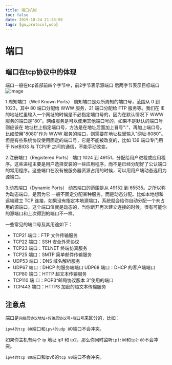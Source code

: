 ```yaml
---
title: 端口机制
toc: false
date: 2019-10-24 21:28:59
tags: [go,protocol,udp]
---
```

# 端口 

## 端口在tcp协议中的体现
端口一般在tcp首部前四个字节中，前2字节表示源端口 后两字节表示目标端口
![image](5F5BC33465194D9E82C737A5030A7808)

1.周知端口（Well Known Ports）
周知端口是众所周知的端口号，范围从 0 到 1023，其中 80 端口分配给 WWW 服务，21 端口分配给 FTP 服务等。我们在 IE 的地址栏里输入一个网址的时候是不必指定端口号的，因为在默认情况下 WWW 服务的端口是"80"。网络服务是可以使用其他端口号的，如果不是默认的端口号则应该在 地址栏上指定端口号，方法是在地址后面加上冒号":"，再加上端口号。比如使用"8080"作为 WWW 服务的端口，则需要在地址栏里输入"网址:8080"。但是有些系统协议使用固定的端口号，它是不能被改变的，比如 139 端口专门用于 NetBIOS 与 TCP/IP 之间的通信，不能手动改变。

2.注册端口（Registered Ports）
端口 1024 到 49151，分配给用户进程或应用程序。这些进程主要是用户选择安装的一些应用程序，而不是已经分配好了公认端口的常用程序。这些端口在没有被服务器资源占用的时候，可以用用户端动态选用为源端口。

3.动态端口（Dynamic Ports）
动态端口的范围是从 49152 到 65535。之所以称为动态端口，是因为它 一般不固定分配某种服务，而是动态分配。比如本地想和远端建立 TCP 连接，如果没有指定本地源端口，系统就会给你自动分配一个未占用的源端口，这个端口值就是动态的，当你断开再次建立连接的时候，很有可能你的源端口和上次得到的端口不一样。

一些常见的端口号及其用途如下：
- TCP21 端口：FTP 文件传输服务
- TCP22 端口：SSH 安全外壳协议
- TCP23 端口：TELNET 终端仿真服务
- TCP25 端口：SMTP 简单邮件传输服务
- UDP53 端口：DNS 域名解析服务
- UDP67 端口：DHCP 的服务端端口 UDP68 端口：DHCP 的客户端端口 TCP80 端口：HTTP 超文本传输服务
- TCP110 端 口：POP3“邮局协议版本 3”使用的端口
- TCP443 端口：HTTPS 加密的超文本传输服务


## 注意点
端口是`网络层协议地址+传输层协议号+端口号`来区分的，比如：

`ipv4的tcp 80`端口和`ipv4的udp 8`0端口不会冲突。

如果你主机有两个 ip 地址 ip1 和 ip2，那么你同时监听`ip1:80`和`ip2:80`不会冲突。

`ipv4的tcp 80`端口和ipv6的`tcp 80`端口不会冲突。